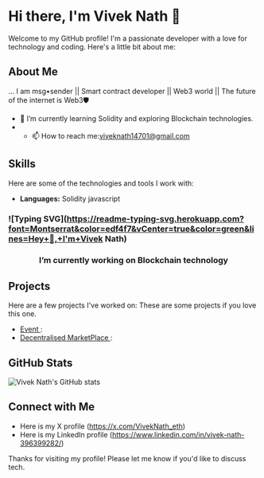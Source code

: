 # Hi there, I'm Vivek Nath 👋

Welcome to my GitHub profile! I'm a passionate developer with a love for technology and coding. Here's a little bit about me:

## About Me
... I am msg•sender || Smart contract developer || Web3 world || The future of the internet is Web3🛡

- 🌱 I’m currently learning Solidity  and exploring Blockchain technologies.
- - 📫 How to reach me:viveknath14701@gmail.com 

## Skills

Here are some of the technologies and tools I work with:

- **Languages:** Solidity javascript
### ![Typing SVG](https://readme-typing-svg.herokuapp.com?font=Montserrat&color=edf4f7&vCenter=true&color=green&lines=Hey+👋,+I'm+Vivek Nath)
<h3 align="center">I’m currently working on Blockchain technology </h3>

## Projects

Here are a few projects I've worked on:
These are some projects if you love this one.

- [Event ](https://github.com/viveknath13/SolidityProject): 
- [Decentralised MarketPlace ](https://github.com/viveknath13/decentralized-marketplace-smart-contract): 

## GitHub Stats

![Vivek Nath's GitHub stats](https://github-readme-stats.vercel.app/api?username=viveknath13&show_icons=true&theme=radical)

## Connect with Me

- Here is my  X profile (https://x.com/VivekNath_eth)
- Here is my  LinkedIn profile  (https://www.linkedin.com/in/vivek-nath-396399282/)


Thanks for visiting my profile! Please let me know if you'd like to  discuss tech.
